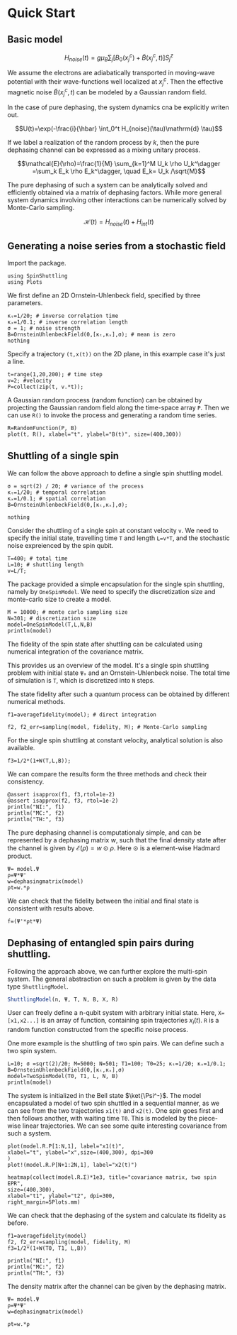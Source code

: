 # Quick Start


## Basic model
```math
H_{noise}(t)=g \mu_B \sum_j \left[B_0(x^c_j)+\tilde{B}(x^c_{j},t)\right] S_j^z
```

We assume the electrons are adiabatically transported in moving-wave potential with their wave-functions well localized at $x_j^c$. Then the effective magnetic noise $\tilde{B}(x_j^c, t)$ can be modeled by a Gaussian random field. 

In the case of pure dephasing, the system dynamics cna be explicitly writen out. 

```math
U(t)=\exp(-\frac{i}{\hbar} \int_0^t H_{noise}(\tau)\mathrm{d} \tau)
```

If we label a realization of the random process by $k$, then the pure dephasing channel can be expressed as a mixing unitary process.
```math
\mathcal{E}(\rho)=\frac{1}{M} \sum_{k=1}^M U_k \rho U_k^\dagger
=\sum_k E_k \rho E_k^\dagger, \quad E_k= U_k /\sqrt{M}
```

The pure dephasing of such a system can be analytically solved and efficiently obtained via a matrix of dephasing factors. While more general system dynamics involving other interactions can be numerically solved by Monte-Carlo sampling.

```math
\mathcal{H}(t)=H_{noise}(t)+H_{int}(t)
```

## Generating a noise series from a stochastic field
Import the package.
```@example quickstart
using SpinShuttling
using Plots
```
We first define an 2D Ornstein-Uhlenbeck field, specified by three parameters. 
```@example quickstart
κₜ=1/20; # inverse correlation time
κₓ=1/0.1; # inverse correlation length
σ = 1; # noise strength
B=OrnsteinUhlenbeckField(0,[κₜ,κₓ],σ); # mean is zero
nothing
```
Specify a trajectory `(t,x(t))` on the 2D plane, in this example case it's just a line. 
```@example quickstart
t=range(1,20,200); # time step
v=2; #velocity
P=collect(zip(t, v.*t));
```
A Gaussian random process (random function) can be obtained by projecting the Gaussian random field along the time-space array `P`. Then we can use `R()` to invoke the process and generating a random time series.
```@example quickstart
R=RandomFunction(P, B) 
plot(t, R(), xlabel="t", ylabel="B(t)", size=(400,300)) 
```


## Shuttling of a single spin
We can follow the above approach to define a single spin shuttling model.
```@example quickstart
σ = sqrt(2) / 20; # variance of the process
κₜ=1/20; # temporal correlation
κₓ=1/0.1; # spatial correlation
B=OrnsteinUhlenbeckField(0,[κₜ,κₓ],σ);

nothing
```

Consider the shuttling of a single spin at constant velocity `v`. 
We need to specify the initial state, travelling time `T` and length `L=v*T`, 
and the stochastic noise expreienced by the spin qubit.
```@example quickstart
T=400; # total time
L=10; # shuttling length
v=L/T;
```
The package provided a simple encapsulation for the single spin shuttling, namely
by `OneSpinModel`. 
We need to specify the discretization size and monte-carlo size to create a model.
```@example quickstart
M = 10000; # monte carlo sampling size
N=301; # discretization size
model=OneSpinModel(T,L,N,B)
println(model)
```


The fidelity of the spin state after shuttling can be calculated using numerical integration of the covariance matrix.  

This provides us an overview of the model. It's a single spin shuttling problem with initial state `Ψ₀` and an Ornstein-Uhlenbeck noise. The total time of simulation is `T`, which is discretized into `N` steps.  

The state fidelity after such a quantum process can be obtained by different numerical methods. 
```@example quickstart
f1=averagefidelity(model); # direct integration

f2, f2_err=sampling(model, fidelity, M); # Monte-Carlo sampling
```
For the single spin shuttling at constant velocity, analytical solution is also available. 
```@example quickstart
f3=1/2*(1+W(T,L,B));
```
We can compare the results form the three methods and check their consistency.
```@example quickstart
@assert isapprox(f1, f3,rtol=1e-2)
@assert isapprox(f2, f3, rtol=1e-2) 
println("NI:", f1)
println("MC:", f2)
println("TH:", f3)
```

The pure dephasing channel is computationaly simple, and can be represented by a dephasing matrix $w$, such that the final density state after the channel is given by $\mathcal{E}(\rho)=w \odot\rho$. Here $\odot$ is a element-wise Hadmard product. 
```@example quickstart
Ψ= model.Ψ
ρ=Ψ*Ψ'
w=dephasingmatrix(model)
ρt=w.*ρ
```

We can check that the fidelity between the initial and final state is consistent with results above. 
```@example quickstart
f=(Ψ'*ρt*Ψ)
```


## Dephasing of entangled spin pairs during shuttling. 
Following the approach above, we can further explore the multi-spin system. 
The general abstraction on such a problem is given by the data type `ShuttlingModel`.  
```julia
ShuttlingModel(n, Ψ, T, N, B, X, R)
```
User can freely define a n-qubit system with arbitrary initial state. Here, `X=[x1,x2...]` is an array of function, containing spin trajectories $x_i(t)$. `R` is a random function constructed from the specific noise process.  

One more example is the shuttling of two spin pairs. We can define such a two spin system. 
```@example quickstart
L=10; σ =sqrt(2)/20; M=5000; N=501; T1=100; T0=25; κₜ=1/20; κₓ=1/0.1;
B=OrnsteinUhlenbeckField(0,[κₜ,κₓ],σ)
model=TwoSpinModel(T0, T1, L, N, B)
println(model)
```

The system is initialized in the Bell state $\ket{\Psi^-}$. 
The model encapsulated a model of two spin shuttled in a sequential manner, as we can see from the two trajectories `x1(t)` and `x2(t)`. One spin goes first and then follows another, with waiting time `T0`. This is modeled by the piece-wise linear trajectories. 
We can see some quite interesting covariance from such a system.
```@example quickstart
plot(model.R.P[1:N,1], label="x1(t)",
xlabel="t", ylabel="x",size=(400,300), dpi=300
)
plot!(model.R.P[N+1:2N,1], label="x2(t)")
```


```@example quickstart
heatmap(collect(model.R.Σ)*1e3, title="covariance matrix, two spin EPR", 
size=(400,300), 
xlabel="t1", ylabel="t2", dpi=300,
right_margin=5Plots.mm)
```

We can check that the dephasing of the system and calculate its fidelity as before. 
```@example quickstart 
f1=averagefidelity(model)
f2, f2_err=sampling(model, fidelity, M)
f3=1/2*(1+W(T0, T1, L,B))

println("NI:", f1)
println("MC:", f2)
println("TH:", f3)
```


The density matrix after the channel can be given by the dephasing matrix.
```@example quickstart
Ψ= model.Ψ
ρ=Ψ*Ψ'
w=dephasingmatrix(model)

ρt=w.*ρ
```
